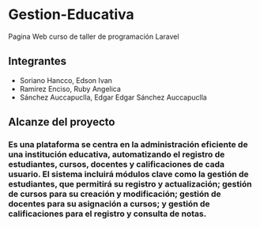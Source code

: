 <h1>Gestion-Educativa</h1>
 Pagina Web curso de taller de programación Laravel
<h2>Integrantes</h2>

- Soriano Hancco, Edson Ivan
- Ramirez Enciso, Ruby Angelica
- Sánchez Auccapuclla, Edgar
Edgar Sánchez Auccapuclla
<h2>Alcanze del proyecto</h2>
<h3>Es una plataforma se centra en la administración eficiente de una institución educativa, automatizando el registro de estudiantes, cursos, docentes y calificaciones de cada usuario.
El sistema incluirá módulos clave como la gestión de estudiantes, que permitirá su registro y actualización; gestión de cursos para su creación y modificación; gestión de docentes para su asignación a cursos; y gestión de calificaciones para el registro y consulta de notas.</h3>

